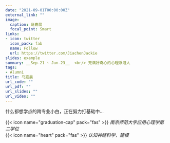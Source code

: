 ```yaml
---
date: "2021-09-01T00:00:00Z"
external_link: ""
image:
  caption: 马嘉晨
  focal_point: Smart
links:
- icon: twitter
  icon_pack: fab
  name: Follow
  url: https://twitter.com/JiachenJackie
slides: example
summary: __Sep-21 ~ Jun-23__  <br/> 充满好奇心的心理浮潜人
tags:
- Alumni
title: 马嘉晨
url_code: ""
url_pdf: ""
url_slides: ""
url_video: ""
---
```

什么都想学点的跨专业小白，正在努力打基础中...

{{< icon name="graduation-cap" pack="fas" >}} _南京师范大学应用心理学第二学位_  
{{< icon name="heart" pack="fas" >}} _认知神经科学，建模_  


